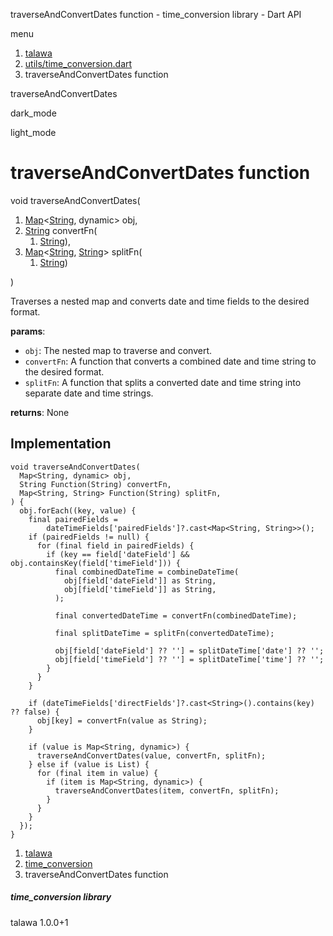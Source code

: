 




traverseAndConvertDates function - time\_conversion library - Dart API







menu

1. [talawa](../index.html)
2. [utils/time\_conversion.dart](../file-___home_harshil_Desktop_open-source_palisadoes_talawa_lib_utils_time_conversion/)
3. traverseAndConvertDates function

traverseAndConvertDates


dark\_mode

light\_mode




# traverseAndConvertDates function


void
traverseAndConvertDates(

1. [Map](https://api.flutter.dev/flutter/dart-core/Map-class.html)<[String](https://api.flutter.dev/flutter/dart-core/String-class.html), dynamic> obj,
2. [String](https://api.flutter.dev/flutter/dart-core/String-class.html) convertFn(
   1. [String](https://api.flutter.dev/flutter/dart-core/String-class.html)),
3. [Map](https://api.flutter.dev/flutter/dart-core/Map-class.html)<[String](https://api.flutter.dev/flutter/dart-core/String-class.html), [String](https://api.flutter.dev/flutter/dart-core/String-class.html)> splitFn(
   1. [String](https://api.flutter.dev/flutter/dart-core/String-class.html))

)

Traverses a nested map and converts date and time fields to the desired format.

**params**:

* `obj`: The nested map to traverse and convert.
* `convertFn`: A function that converts a combined date and time string to the desired format.
* `splitFn`: A function that splits a converted date and time string into separate date and time strings.

**returns**:
None


## Implementation

```
void traverseAndConvertDates(
  Map<String, dynamic> obj,
  String Function(String) convertFn,
  Map<String, String> Function(String) splitFn,
) {
  obj.forEach((key, value) {
    final pairedFields =
        dateTimeFields['pairedFields']?.cast<Map<String, String>>();
    if (pairedFields != null) {
      for (final field in pairedFields) {
        if (key == field['dateField'] && obj.containsKey(field['timeField'])) {
          final combinedDateTime = combineDateTime(
            obj[field['dateField']] as String,
            obj[field['timeField']] as String,
          );

          final convertedDateTime = convertFn(combinedDateTime);

          final splitDateTime = splitFn(convertedDateTime);

          obj[field['dateField'] ?? ''] = splitDateTime['date'] ?? '';
          obj[field['timeField'] ?? ''] = splitDateTime['time'] ?? '';
        }
      }
    }

    if (dateTimeFields['directFields']?.cast<String>().contains(key) ?? false) {
      obj[key] = convertFn(value as String);
    }

    if (value is Map<String, dynamic>) {
      traverseAndConvertDates(value, convertFn, splitFn);
    } else if (value is List) {
      for (final item in value) {
        if (item is Map<String, dynamic>) {
          traverseAndConvertDates(item, convertFn, splitFn);
        }
      }
    }
  });
}
```

 


1. [talawa](../index.html)
2. [time\_conversion](../file-___home_harshil_Desktop_open-source_palisadoes_talawa_lib_utils_time_conversion/)
3. traverseAndConvertDates function

##### time\_conversion library





talawa
1.0.0+1






